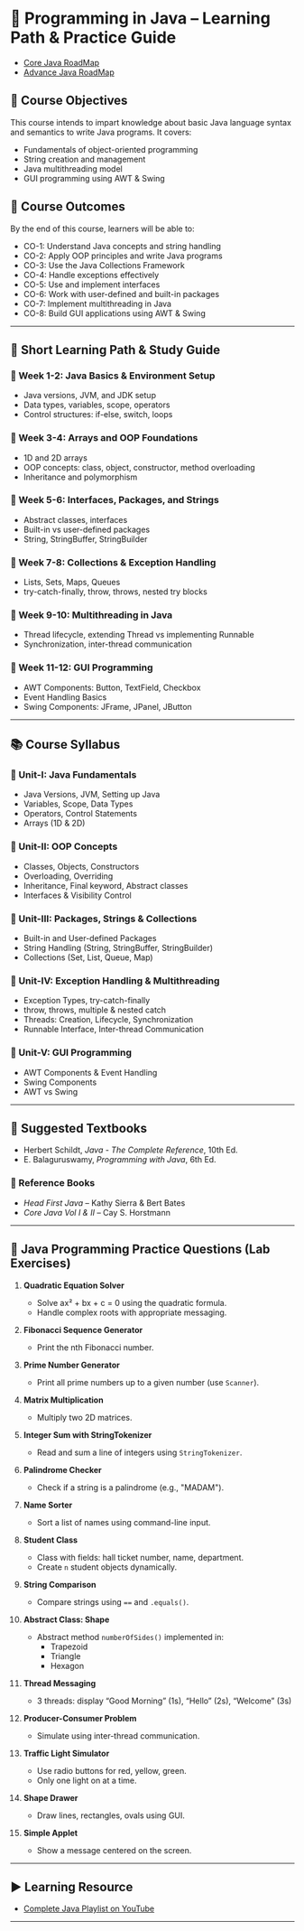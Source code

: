 # 📘 Programming in Java – Learning Path & Practice Guide
- [Core Java RoadMap](https://github.com/20Sunny/RoadMap/blob/main/Core-JAVA.md)
- [Advance Java RoadMap](https://github.com/20Sunny/RoadMap/blob/main/ADV_JAVA.md)

## 🎯 Course Objectives
This course intends to impart knowledge about basic Java language syntax and semantics to write Java programs. It covers:
- Fundamentals of object-oriented programming
- String creation and management
- Java multithreading model
- GUI programming using AWT & Swing

## 🧠 Course Outcomes
By the end of this course, learners will be able to:
- CO-1: Understand Java concepts and string handling
- CO-2: Apply OOP principles and write Java programs
- CO-3: Use the Java Collections Framework
- CO-4: Handle exceptions effectively
- CO-5: Use and implement interfaces
- CO-6: Work with user-defined and built-in packages
- CO-7: Implement multithreading in Java
- CO-8: Build GUI applications using AWT & Swing

---

## 🧩 Short Learning Path & Study Guide

### 📍 Week 1-2: Java Basics & Environment Setup
- Java versions, JVM, and JDK setup
- Data types, variables, scope, operators
- Control structures: if-else, switch, loops

### 📍 Week 3-4: Arrays and OOP Foundations
- 1D and 2D arrays
- OOP concepts: class, object, constructor, method overloading
- Inheritance and polymorphism

### 📍 Week 5-6: Interfaces, Packages, and Strings
- Abstract classes, interfaces
- Built-in vs user-defined packages
- String, StringBuffer, StringBuilder

### 📍 Week 7-8: Collections & Exception Handling
- Lists, Sets, Maps, Queues
- try-catch-finally, throw, throws, nested try blocks

### 📍 Week 9-10: Multithreading in Java
- Thread lifecycle, extending Thread vs implementing Runnable
- Synchronization, inter-thread communication

### 📍 Week 11-12: GUI Programming
- AWT Components: Button, TextField, Checkbox
- Event Handling Basics
- Swing Components: JFrame, JPanel, JButton

---

## 📚 Course Syllabus

### 🔹 Unit-I: Java Fundamentals
- Java Versions, JVM, Setting up Java
- Variables, Scope, Data Types
- Operators, Control Statements
- Arrays (1D & 2D)

### 🔹 Unit-II: OOP Concepts
- Classes, Objects, Constructors
- Overloading, Overriding
- Inheritance, Final keyword, Abstract classes
- Interfaces & Visibility Control

### 🔹 Unit-III: Packages, Strings & Collections
- Built-in and User-defined Packages
- String Handling (String, StringBuffer, StringBuilder)
- Collections (Set, List, Queue, Map)

### 🔹 Unit-IV: Exception Handling & Multithreading
- Exception Types, try-catch-finally
- throw, throws, multiple & nested catch
- Threads: Creation, Lifecycle, Synchronization
- Runnable Interface, Inter-thread Communication

### 🔹 Unit-V: GUI Programming
- AWT Components & Event Handling
- Swing Components
- AWT vs Swing

---

## 📖 Suggested Textbooks
- Herbert Schildt, *Java - The Complete Reference*, 10th Ed.
- E. Balaguruswamy, *Programming with Java*, 6th Ed.

### 📘 Reference Books
- *Head First Java* – Kathy Sierra & Bert Bates
- *Core Java Vol I & II* – Cay S. Horstmann

---

## 🧪 Java Programming Practice Questions (Lab Exercises)

1. **Quadratic Equation Solver**
   - Solve ax² + bx + c = 0 using the quadratic formula.
   - Handle complex roots with appropriate messaging.

2. **Fibonacci Sequence Generator**
   - Print the nth Fibonacci number.

3. **Prime Number Generator**
   - Print all prime numbers up to a given number (use `Scanner`).

4. **Matrix Multiplication**
   - Multiply two 2D matrices.

5. **Integer Sum with StringTokenizer**
   - Read and sum a line of integers using `StringTokenizer`.

6. **Palindrome Checker**
   - Check if a string is a palindrome (e.g., "MADAM").

7. **Name Sorter**
   - Sort a list of names using command-line input.

8. **Student Class**
   - Class with fields: hall ticket number, name, department.
   - Create `n` student objects dynamically.

9. **String Comparison**
   - Compare strings using `==` and `.equals()`.

10. **Abstract Class: Shape**
    - Abstract method `numberOfSides()` implemented in:
      - Trapezoid
      - Triangle
      - Hexagon

11. **Thread Messaging**
    - 3 threads: display “Good Morning” (1s), “Hello” (2s), “Welcome” (3s)

12. **Producer-Consumer Problem**
    - Simulate using inter-thread communication.

13. **Traffic Light Simulator**
    - Use radio buttons for red, yellow, green.
    - Only one light on at a time.

14. **Shape Drawer**
    - Draw lines, rectangles, ovals using GUI.

15. **Simple Applet**
    - Show a message centered on the screen.

---

## ▶️ Learning Resource
- [Complete Java Playlist on YouTube](https://www.youtube.com/playlist?list=PLu0W_9lII9agS67Uits0UnJyrYiXhDS6q)

---


